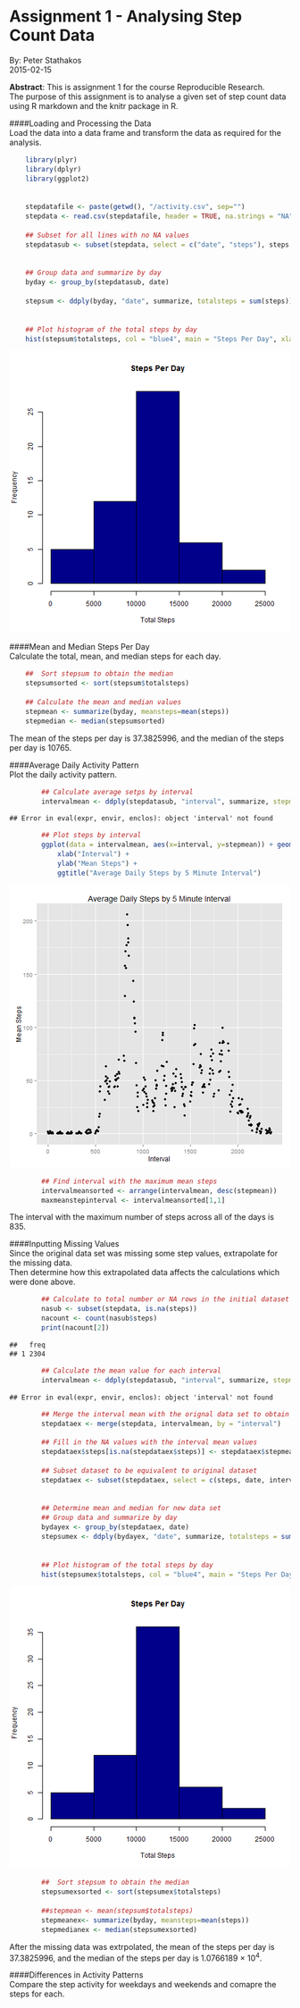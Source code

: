 Assignment 1 - Analysing Step Count Data
========================================

By: Peter Stathakos  
2015-02-15

**Abstract**: This is assignment 1 for the course Reproducible Research.  
The purpose of this assignment is to analyse a given set of step count data using R markdown and the knitr package in R.  


####Loading and Processing the Data  
Load the data into a data frame and transform the data as required for the analysis.  

```r
    library(plyr)
    library(dplyr)
    library(ggplot2)
    

    stepdatafile <- paste(getwd(), "/activity.csv", sep="")
    stepdata <- read.csv(stepdatafile, header = TRUE, na.strings = "NA")
    
    ## Subset for all lines with no NA values
    stepdatasub <- subset(stepdata, select = c("date", "steps"), steps != "NA")
    
    
    ## Group data and summarize by day
    byday <- group_by(stepdatasub, date)
    
    stepsum <- ddply(byday, "date", summarize, totalsteps = sum(steps))
          
  
    ## Plot histogram of the total steps by day
    hist(stepsum$totalsteps, col = "blue4", main = "Steps Per Day", xlab = "Total Steps")
```

![plot of chunk loaddata](figure/loaddata-1.png) 



####Mean and Median Steps Per Day  
Calculate the total, mean, and median steps for each day.  

```r
    ##  Sort stepsum to obtain the median
    stepsumsorted <- sort(stepsum$totalsteps)
    
    ## Calculate the mean and median values
    stepmean <- summarize(byday, meansteps=mean(steps))
    stepmedian <- median(stepsumsorted)
```
The mean of the steps per day is 37.3825996, and the median of the steps per day is 10765.  



####Average Daily Activity Pattern  
Plot the daily activity pattern.  

```r
        ## Calculate average setps by interval
        intervalmean <- ddply(stepdatasub, "interval", summarize, stepmean = mean(steps))
```

```
## Error in eval(expr, envir, enclos): object 'interval' not found
```

```r
        ## Plot steps by interval
        ggplot(data = intervalmean, aes(x=interval, y=stepmean)) + geom_point() +
            xlab("Interval") +
            ylab("Mean Steps") +
            ggtitle("Average Daily Steps by 5 Minute Interval")
```

![plot of chunk plotdata1](figure/plotdata1-1.png) 

```r
        ## Find interval with the maximum mean steps
        intervalmeansorted <- arrange(intervalmean, desc(stepmean))
        maxmeanstepinterval <- intervalmeansorted[1,1]
```
The interval with the maximum number of steps across all of the days is 835.



####Inputting Missing Values  
Since the original data set was missing some step values, extrapolate for the missing data.    
Then determine how this extrapolated data affects the calculations which were done above.  

```r
        ## Calculate to total number or NA rows in the initial dataset
        nasub <- subset(stepdata, is.na(steps))
        nacount <- count(nasub$steps)
        print(nacount[2])
```

```
##   freq
## 1 2304
```

```r
        ## Calculate the mean value for each interval
        intervalmean <- ddply(stepdatasub, "interval", summarize, stepmean = mean(steps))
```

```
## Error in eval(expr, envir, enclos): object 'interval' not found
```

```r
        ## Merge the interval mean with the orignal data set to obtain the mean values by interval
        stepdataex <- merge(stepdata, intervalmean, by = "interval")
    
        ## Fill in the NA values with the interval mean values
        stepdataex$steps[is.na(stepdataex$steps)] <- stepdataex$stepmean[is.na(stepdataex$steps)]
    
        ## Subset dataset to be equivalent to original dataset
        stepdataex <- subset(stepdataex, select = c(steps, date, interval))
        
    
        ## Determine mean and median for new data set
        ## Group data and summarize by day
        bydayex <- group_by(stepdataex, date)
        stepsumex <- ddply(bydayex, "date", summarize, totalsteps = sum(steps))
        
        
        ## Plot histogram of the total steps by day
        hist(stepsumex$totalsteps, col = "blue4", main = "Steps Per Day", xlab = "Total Steps")
```

![plot of chunk missingdata](figure/missingdata-1.png) 

```r
        ##  Sort stepsum to obtain the median
        stepsumexsorted <- sort(stepsumex$totalsteps)
        
        ##stepmean <- mean(stepsum$totalsteps)
        stepmeanex<- summarize(byday, meansteps=mean(steps))
        stepmedianex <- median(stepsumexsorted)
```
After the missing data was extrpolated, the mean of the steps per day is 37.3825996, and the median of the steps per day is 1.0766189 &times; 10<sup>4</sup>.  



####Differences in Activity Patterns  
Compare the step activity for weekdays and weekends and comapre the steps for each.  



